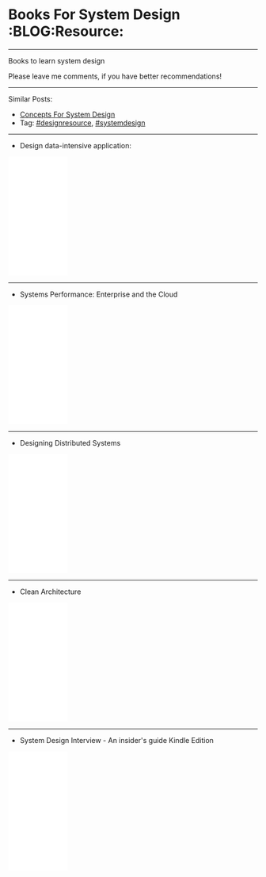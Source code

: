 # Books For System Design     :BLOG:Resource:


---

Books to learn system design  

Please leave me comments, if you have better recommendations!  

---

Similar Posts:  
-   [Concepts For System Design](https://brain.dennyzhang.com/design-concept)
-   Tag: [#designresource](https://brain.dennyzhang.com/tag/designresource), [#systemdesign](https://brain.dennyzhang.com/tag/systemdesign)

---

-   Design data-intensive application:

<iframe style="width:120px;height:240px;" marginwidth="0" marginheight="0" scrolling="no" frameborder="0" src="//ws-na.amazon-adsystem.com/widgets/q?ServiceVersion=20070822&OneJS=1&Operation=GetAdHtml&MarketPlace=US&source=ac&ref=qf_sp_asin_til&ad_type=product_link&tracking_id=dennyzhang-20&marketplace=amazon&region=US&placement=1449373321&asins=1449373321&linkId=28472d46e3000d74b62b674f4b82a28d&show_border=false&link_opens_in_new_window=false&price_color=333333&title_color=0066c0&bg_color=ffffff">
</iframe>

---

-   Systems Performance: Enterprise and the Cloud

<iframe style="width:120px;height:240px;" marginwidth="0" marginheight="0" scrolling="no" frameborder="0" src="//ws-na.amazon-adsystem.com/widgets/q?ServiceVersion=20070822&OneJS=1&Operation=GetAdHtml&MarketPlace=US&source=ac&ref=qf_sp_asin_til&ad_type=product_link&tracking_id=dennyzhang-20&marketplace=amazon&region=US&placement=0133390098&asins=0133390098&linkId=ba134d1800766a2130b0a6e0f32d88c3&show_border=false&link_opens_in_new_window=false&price_color=333333&title_color=0066c0&bg_color=ffffff"></iframe>

---

-   Designing Distributed Systems

<iframe style="width:120px;height:240px;" marginwidth="0" marginheight="0" scrolling="no" frameborder="0" src="//ws-na.amazon-adsystem.com/widgets/q?ServiceVersion=20070822&OneJS=1&Operation=GetAdHtml&MarketPlace=US&source=ac&ref=qf_sp_asin_til&ad_type=product_link&tracking_id=dennyzhang-20&marketplace=amazon&region=US&placement=1491983647&asins=1491983647&linkId=2a8ea0ccf813a6ef54c0c44e16f87187&show_border=false&link_opens_in_new_window=false&price_color=333333&title_color=0066c0&bg_color=ffffff"></iframe>

---

-   Clean Architecture

<iframe style="width:120px;height:240px;" marginwidth="0" marginheight="0" scrolling="no" frameborder="0" src="//ws-na.amazon-adsystem.com/widgets/q?ServiceVersion=20070822&OneJS=1&Operation=GetAdHtml&MarketPlace=US&source=ac&ref=qf_sp_asin_til&ad_type=product_link&tracking_id=dennyzhang-20&marketplace=amazon&region=US&placement=0134494164&asins=0134494164&linkId=0b0e6b71debaa42b790ec56139a3a75d&show_border=false&link_opens_in_new_window=false&price_color=333333&title_color=0066c0&bg_color=ffffff"></iframe>

---

-   System Design Interview - An insider's guide Kindle Edition

<iframe style="width:120px;height:240px;" marginwidth="0" marginheight="0" scrolling="no" frameborder="0" src="//ws-na.amazon-adsystem.com/widgets/q?ServiceVersion=20070822&OneJS=1&Operation=GetAdHtml&MarketPlace=US&source=ac&ref=qf_sp_asin_til&ad_type=product_link&tracking_id=dennyzhang-20&marketplace=amazon&region=US&placement=B072HDQ338&asins=B072HDQ338&linkId=37e9c4519dd6ad26c91ea87350db0d36&show_border=false&link_opens_in_new_window=false&price_color=333333&title_color=0066c0&bg_color=ffffff"></iframe>